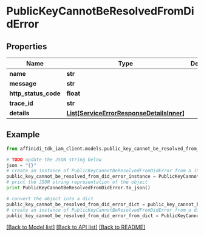 # PublicKeyCannotBeResolvedFromDidError

## Properties

| Name                 | Type                                                                              | Description | Notes      |
| -------------------- | --------------------------------------------------------------------------------- | ----------- | ---------- |
| **name**             | **str**                                                                           |             |
| **message**          | **str**                                                                           |             |
| **http_status_code** | **float**                                                                         |             |
| **trace_id**         | **str**                                                                           |             |
| **details**          | [**List[ServiceErrorResponseDetailsInner]**](ServiceErrorResponseDetailsInner.md) |             | [optional] |

## Example

```python
from affinidi_tdk_iam_client.models.public_key_cannot_be_resolved_from_did_error import PublicKeyCannotBeResolvedFromDidError

# TODO update the JSON string below
json = "{}"
# create an instance of PublicKeyCannotBeResolvedFromDidError from a JSON string
public_key_cannot_be_resolved_from_did_error_instance = PublicKeyCannotBeResolvedFromDidError.from_json(json)
# print the JSON string representation of the object
print PublicKeyCannotBeResolvedFromDidError.to_json()

# convert the object into a dict
public_key_cannot_be_resolved_from_did_error_dict = public_key_cannot_be_resolved_from_did_error_instance.to_dict()
# create an instance of PublicKeyCannotBeResolvedFromDidError from a dict
public_key_cannot_be_resolved_from_did_error_from_dict = PublicKeyCannotBeResolvedFromDidError.from_dict(public_key_cannot_be_resolved_from_did_error_dict)
```

[[Back to Model list]](../README.md#documentation-for-models) [[Back to API list]](../README.md#documentation-for-api-endpoints) [[Back to README]](../README.md)
